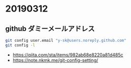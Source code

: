 # 20190312

## github ダミーメールアドレス

```sh
git config user.email "y-sk@users.noreply.github.com"
git config -l
```

* https://qiita.com/sta/items/982ab68e8220a81d485c
* https://note.nkmk.me/git-config-setting/

